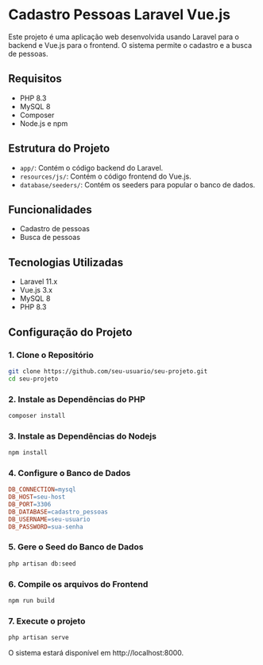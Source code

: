 # Cadastro Pessoas Laravel Vue.js

Este projeto é uma aplicação web desenvolvida usando Laravel para o backend e Vue.js para o frontend. O sistema permite o cadastro e a busca de pessoas.

## Requisitos

- PHP 8.3
- MySQL 8
- Composer
- Node.js e npm

## Estrutura do Projeto

- `app/`: Contém o código backend do Laravel.
- `resources/js/`: Contém o código frontend do Vue.js.
- `database/seeders/`: Contém os seeders para popular o banco de dados.

## Funcionalidades

- Cadastro de pessoas
- Busca de pessoas

## Tecnologias Utilizadas

- Laravel 11.x
- Vue.js 3.x
- MySQL 8
- PHP 8.3

## Configuração do Projeto

### 1. Clone o Repositório

```bash
git clone https://github.com/seu-usuario/seu-projeto.git
cd seu-projeto
```

### 2. Instale as Dependências do PHP

```bash
composer install
```

### 3. Instale as Dependências do Nodejs

```bash
npm install
```

### 4. Configure o Banco de Dados

```makefile
DB_CONNECTION=mysql
DB_HOST=seu-host
DB_PORT=3306
DB_DATABASE=cadastro_pessoas
DB_USERNAME=seu-usuario
DB_PASSWORD=sua-senha
```

### 5. Gere o Seed do Banco de Dados

```bash
php artisan db:seed
```

### 6. Compile os arquivos do Frontend

```bash
npm run build
```

### 7. Execute o projeto

```bash
php artisan serve
```

O sistema estará disponível em http://localhost:8000.